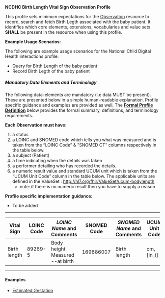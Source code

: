 **NCDHC Birth Length Vital Sign Observation Profile**

This profile sets minimum expectations for the [Observation] resource to record, search and fetch Birth Legth associated with the baby patient. It identifies which core elements, extensions, vocabularies and value sets **SHALL** be present in the resource when using this profile.

**Example Usage Scenarios:**

The following are example usage scenarios for the National Child Digital Health interactions
profile:

-   Query for Birth Length of the baby patient
-   Record Birth Legth of the baby patient

##### Mandatory Data Elements and Terminology


The following data-elements are mandatory (i.e data MUST be present). These are presented below in a simple human-readable explanation.  Profile specific guidance and examples are provided as well.  The [**Formal Profile Definition**](#profile) below provides the  formal summary, definitions, and  terminology requirements.  

**Each Observation must have:**

1.  a status  
1.  a LOINC and SNOMED code which tells you what was measured and is taken from the “LOINC Code” &  "SNOMED CT" columns respectively in the table below.
1.  a subject (Patient)
1.  a time indicating when the details was taken
1.	a performer detailing who has recorded the details.
1.  a numeric result value and standard UCUM unit which is taken from the “UCUM Unit Code” column in the table below. The applicable units are defined in the ValueSet : http://hl7.org/fhir/ValueSet/ucum-bodylength
    -   note: if there is no numeric result then you have to supply a reason

**Profile specific implementation guidance:**

* To be added



---

<table class="grid">
  <thead>
    <tr>
      <th>Vital Sign</th>
      <th>LOINC Code</th>
      <th><em>LOINC Name </em>and Comments</th>
	  <th>SNOMED Code</th>
      <th><em>SNOMED Name </em>and Comments</th>
      <th>UCUM Unit Code</th>
    </tr>
  </thead>
  <tbody>
    <tr>
      <td>Birth length</td>
      <td>89269-5</td>
      <td>Body height Measured --at birth</td>
      <td>169886007</td>
	  <td>Birth length</td>
	  <td>cm, [in_i]</td>
    </tr>
    
  </tbody>
</table>

---


#### Examples

- [Estimated Gestation](Observation-birth-length.html)

[Observation]: http://hl7.org/fhir/observation.html
[extensible]: http://hl7.org/fhir/terminologies.html#extensible
[General Guidance Section]: definitions.html
